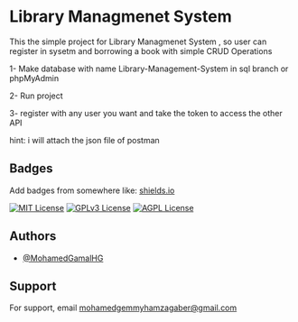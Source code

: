 
# Library Managmenet System

This the simple project for Library Managmenet System , so user can register in sysetm and borrowing a book with simple CRUD Operations 

1- Make database with name Library-Management-System in sql branch or phpMyAdmin

2- Run project

3- register with any user you want and take the token to access the other API

hint: i will attach the json file of postman


## Badges

Add badges from somewhere like: [shields.io](https://shields.io/)

[![MIT License](https://img.shields.io/badge/License-MIT-green.svg)](https://choosealicense.com/licenses/mit/)
[![GPLv3 License](https://img.shields.io/badge/License-GPL%20v3-yellow.svg)](https://opensource.org/licenses/)
[![AGPL License](https://img.shields.io/badge/license-AGPL-blue.svg)](http://www.gnu.org/licenses/agpl-3.0)

## Authors

- [@MohamedGamalHG](https://www.github.com/MohamedGamalHG)

## Support

For support, email mohamedgemmyhamzagaber@gmail.com 



